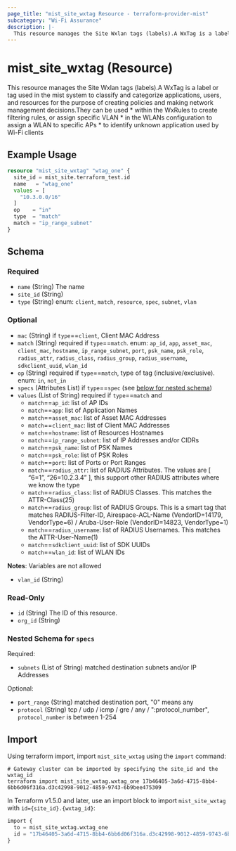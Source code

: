 ```yaml
---
page_title: "mist_site_wxtag Resource - terraform-provider-mist"
subcategory: "Wi-Fi Assurance"
description: |-
  This resource manages the Site Wxlan tags (labels).A WxTag is a label or tag used in the mist system to classify and categorize applications, users, and resources for the purpose of creating policies and making network management decisions.They can be used   * within the WxRules to create filtering rules, or assign specific VLAN  * in the WLANs configuration to assign a WLAN to specific APs  * to identify unknown application used by Wi-Fi clients
---
```


# mist_site_wxtag (Resource)

This resource manages the Site Wxlan tags (labels).A WxTag is a label or tag used in the mist system to classify and categorize applications, users, and resources for the purpose of creating policies and making network management decisions.They can be used   * within the WxRules to create filtering rules, or assign specific VLAN  * in the WLANs configuration to assign a WLAN to specific APs  * to identify unknown application used by Wi-Fi clients


## Example Usage

```terraform
resource "mist_site_wxtag" "wtag_one" {
  site_id = mist_site.terraform_test.id
  name   = "wtag_one"
  values = [
    "10.3.0.0/16"
  ]
  op    = "in"
  type  = "match"
  match = "ip_range_subnet"
}
```

<!-- schema generated by tfplugindocs -->
## Schema

### Required

- `name` (String) The name
- `site_id` (String)
- `type` (String) enum: `client`, `match`, `resource`, `spec`, `subnet`, `vlan`

### Optional

- `mac` (String) if `type`==`client`, Client MAC Address
- `match` (String) required if `type`==`match`. enum: `ap_id`, `app`, `asset_mac`, `client_mac`, `hostname`, `ip_range_subnet`, `port`, `psk_name`, `psk_role`, `radius_attr`, `radius_class`, `radius_group`, `radius_username`, `sdkclient_uuid`, `wlan_id`
- `op` (String) required if `type`==`match`, type of tag (inclusive/exclusive). enum: `in`, `not_in`
- `specs` (Attributes List) if `type`==`spec` (see [below for nested schema](#nestedatt--specs))
- `values` (List of String) required if `type`==`match` and
  * `match`==`ap_id`: list of AP IDs
  * `match`==`app`: list of Application Names
  * `match`==`asset_mac`: list of Asset MAC Addresses
  * `match`==`client_mac`: list of Client MAC Addresses
  * `match`==`hostname`: list of Resources Hostnames
  * `match`==`ip_range_subnet`: list of IP Addresses and/or CIDRs
  * `match`==`psk_name`: list of PSK Names
  * `match`==`psk_role`: list of PSK Roles
  * `match`==`port`: list of Ports or Port Ranges
  * `match`==`radius_attr`: list of RADIUS Attributes. The values are [ “6=1”, “26=10.2.3.4” ], this support other RADIUS attributes where we know the type
  * `match`==`radius_class`: list of RADIUS Classes. This matches the ATTR-Class(25)
  * `match`==`radius_group`: list of RADIUS Groups. This is a smart tag that matches RADIUS-Filter-ID, Airespace-ACL-Name (VendorID=14179, VendorType=6) / Aruba-User-Role (VendorID=14823, VendorType=1)
  * `match`==`radius_username`: list of RADIUS Usernames. This matches the ATTR-User-Name(1)
  * `match`==`sdkclient_uuid`: list of SDK UUIDs
  * `match`==`wlan_id`: list of WLAN IDs

**Notes**:
Variables are not allowed
- `vlan_id` (String)

### Read-Only

- `id` (String) The ID of this resource.
- `org_id` (String)

<a id="nestedatt--specs"></a>
### Nested Schema for `specs`

Required:

- `subnets` (List of String) matched destination subnets and/or IP Addresses

Optional:

- `port_range` (String) matched destination port, "0" means any
- `protocol` (String) tcp / udp / icmp / gre / any / ":protocol_number", `protocol_number` is between 1-254



## Import
Using terraform import, import `mist_site_wxtag` using the `import` command:
```shell
# Gateway cluster can be imported by specifying the site_id and the wxtag_id
terraform import mist_site_wxtag.wxtag_one 17b46405-3a6d-4715-8bb4-6bb6d06f316a.d3c42998-9012-4859-9743-6b9bee475309
```


In Terraform v1.5.0 and later, use an import block to import `mist_site_wxtag` with `id={site_id}.{wxtag_id}`:

```tf
import {
  to = mist_site_wxtag.wxtag_one
  id = "17b46405-3a6d-4715-8bb4-6bb6d06f316a.d3c42998-9012-4859-9743-6b9bee475309"
}
```